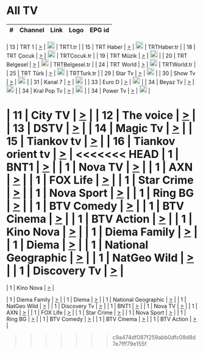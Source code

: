 <h1>All TV</h1>

| #   | Channel        | Link  | Logo | EPG id |
|:---:|:--------------:|:-----:|:----:|:------:|

| 13  | TRT 1            | [>](https://tv-trt1.medya.trt.com.tr/master.m3u8) | <img height="20" src="https://i.imgur.com/j786OLG.png"/> | TRT1.tr |
| 15  | TRT Haber        | [>](https://tv-trthaber.medya.trt.com.tr/master.m3u8) | <img height="20" src="https://i.imgur.com/OVfo8Ab.png"/> | TRTHaber.tr |
| 18  | TRT Çocuk        | [>](https://tv-trtcocuk.medya.trt.com.tr/master.m3u8) | <img height="20" src="https://i.imgur.com/QLFmD6d.png"/> | TRTCocuk.tr |
| 19  | TRT Müzik        | [>](https://tv-trtmuzik.medya.trt.com.tr/master.m3u8) | <img height="20" src="https://i.imgur.com/fIVFCEd.png"/> |
| 20  | TRT Belgesel     | [>](https://tv-trtbelgesel.medya.trt.com.tr/master.m3u8) | <img height="20" src="https://i.imgur.com/MGO87pe.png"/> | TRTBelgesel.tr |
| 24  | TRT World        | [>](https://tv-trtworld.medya.trt.com.tr/master.m3u8) | <img height="20" src="https://i.imgur.com/JEA2xpv.png"/> | TRTWorld.tr |
| 25  | TRT Türk         | [>](https://tv-trtturk.medya.trt.com.tr/master.m3u8) | <img height="20" src="https://i.imgur.com/OSTOQNw.png"/> | TRTTurk.tr |
| 29  | Star Tv   | [>](https://dogus-live.daioncdn.net/startv/startv_360p.m3u8) | <img height="20" src="https://i.imgur.com/IebUZx1.png"/> |
| 30  | Show Tv     | [>](https://ciner-live.daioncdn.net/showtv/showtv.m3u8) | <img height="20" src="https://i.imgur.com/IebUZx1.png"/> |
| 31  | Kanal 7     | [>](https://kanal7-live.daioncdn.net/kanal7/kanal7.m3u8) | <img height="20" src="https://i.imgur.com/IebUZx1.png"/> |
| 33  | Euro D    | [>](https://www.youtube.com/user/KanalD/live) | <img height="20" src="https://i.imgur.com/IebUZx1.png"/> |
| 34  | Beyaz Tv     | [>](https://beyaztv-live.daioncdn.net/beyaztv/beyaztv.m3u8) | <img height="20" src="https://i.imgur.com/IebUZx1.png"/> |
| 34  | Kral Pop Tv     | [>](https://www.youtube.com/watch?v=GuFTuKoXepw) | <img height="20" src="https://i.imgur.com/IebUZx1.png"/> |
| 34  | Power Tv     | [>](https://livetv.powerapp.com.tr/powerTV/powerhd.smil/chunklist.m3u8) | <img height="20" src="https://i.imgur.com/IebUZx1.png"/> |


| 11  | City TV | [>](https://tv.city.bg/play/tshls/citytv/index.m3u8) |
| 12  | The voice | [>](https://bss1.neterra.tv/thevoice/thevoice.m3u8) |
| 13  | DSTV | [>](http://46.249.95.140:8081/hls/data.m3u8) |
| 14  | Magic Tv | [>](https://bss1.neterra.tv/magictv/magictv.m3u8) |
| 15  | Tiankov tv | [>](https://streamer103.neterra.tv/tiankov-folk/live.m3u8) |
| 16  | Tiankov orient tv | [>](https://streamer103.neterra.tv/tiankov-orient/live.m3u8) |
<<<<<<< HEAD
| 1 | BNT1 | [>](https://ymkaya.xyz:50824/tv/bnt1/playlist.m3u8?wmsAuthSign=c2VydmVyX3RpbWU9MS83LzIwMjUgNzoyMjo0MyBQTSZoYXNoX3ZhbHVlPXpyU25paXUzK3BaQVNGb2NyRFdzTkE9PSZ2YWxpZG1pbnV0ZXM9NjA=) |
| 1 | Nova TV | [>](https://ymkaya.xyz:50824/tv/novatv/playlist.m3u8?wmsAuthSign=c2VydmVyX3RpbWU9MS83LzIwMjUgNzoyMjo1NCBQTSZoYXNoX3ZhbHVlPUMrbDFtbVhsUzk2R09GbWNlbWVuc1E9PSZ2YWxpZG1pbnV0ZXM9NjA=) |
| 1 | AXN | [>](https://ymkaya.xyz:50824/tv/axn/playlist.m3u8?wmsAuthSign=c2VydmVyX3RpbWU9MS83LzIwMjUgNzoyMzowNCBQTSZoYXNoX3ZhbHVlPTdsZHRmOUdKMWlSb3E2NTh4cFBkdGc9PSZ2YWxpZG1pbnV0ZXM9NjA=) |
| 1 | FOX Life | [>](https://ymkaya.xyz:50824/tv/foxlife/playlist.m3u8?wmsAuthSign=c2VydmVyX3RpbWU9MS83LzIwMjUgNzoyMzoxNCBQTSZoYXNoX3ZhbHVlPUFGaHVISERsM25lLy9BRE4xbmR4Wnc9PSZ2YWxpZG1pbnV0ZXM9NjA=) |
| 1 | Star Crime | [>](https://ymkaya.xyz:50824/tv/foxcrime/playlist.m3u8?wmsAuthSign=c2VydmVyX3RpbWU9MS83LzIwMjUgNzoyMzoyNiBQTSZoYXNoX3ZhbHVlPUdTWEJ5eWQ2UlJvQm1Mai9DNk00VWc9PSZ2YWxpZG1pbnV0ZXM9NjA=) |
| 1 | Nova Sport | [>](https://ymkaya.xyz:50824/tv/novasport/playlist.m3u8?wmsAuthSign=c2VydmVyX3RpbWU9MS83LzIwMjUgNzoyMzozNiBQTSZoYXNoX3ZhbHVlPVQ1YlBiN1JGdkJTTWtJcVlqYlRhaHc9PSZ2YWxpZG1pbnV0ZXM9NjA=) |
| 1 | Ring BG | [>](https://ymkaya.xyz:50824/tv/ringbg/playlist.m3u8?wmsAuthSign=c2VydmVyX3RpbWU9MS83LzIwMjUgNzoyMzo0NiBQTSZoYXNoX3ZhbHVlPUxlY1NwdHRQd3VSWEl6azluc0MwRGc9PSZ2YWxpZG1pbnV0ZXM9NjA=) |
| 1 | BTV Comedy | [>](https://ymkaya.xyz:50824/tv/btvcomedy/playlist.m3u8?wmsAuthSign=c2VydmVyX3RpbWU9MS83LzIwMjUgNzoyMzo1NiBQTSZoYXNoX3ZhbHVlPVRpeUFLY3N3dkxMSHVyUHU1aFB0OVE9PSZ2YWxpZG1pbnV0ZXM9NjA=) |
| 1 | BTV Cinema | [>](https://ymkaya.xyz:50824/tv/btvcinema/playlist.m3u8?wmsAuthSign=c2VydmVyX3RpbWU9MS83LzIwMjUgNzoyNDowNiBQTSZoYXNoX3ZhbHVlPXVQVGVXTVBHdm9OKzgzREZGV0lDa2c9PSZ2YWxpZG1pbnV0ZXM9NjA=) |
| 1 | BTV Action | [>](https://ymkaya.xyz:50824/tv/btvaction/playlist.m3u8?wmsAuthSign=c2VydmVyX3RpbWU9MS83LzIwMjUgNzoyNDoxNiBQTSZoYXNoX3ZhbHVlPXR0dWc3ZGZEM3BBc3NmbDJ4d2RreXc9PSZ2YWxpZG1pbnV0ZXM9NjA=) |
| 1 | Kino Nova | [>](https://ymkaya.xyz:50824/tv/kinonova/playlist.m3u8?wmsAuthSign=c2VydmVyX3RpbWU9MS83LzIwMjUgNzoyNDoyNiBQTSZoYXNoX3ZhbHVlPStjNWg4MmV3OHdneHlzWU9xRVNWZkE9PSZ2YWxpZG1pbnV0ZXM9NjA=) |
| 1 | Diema Family | [>](https://ymkaya.xyz:50824/tv/diemafamily/playlist.m3u8?wmsAuthSign=c2VydmVyX3RpbWU9MS83LzIwMjUgNzoyNDozNiBQTSZoYXNoX3ZhbHVlPWo5VTdBNHJkRm5RTW16eTRRZlhGbHc9PSZ2YWxpZG1pbnV0ZXM9NjA=) |
| 1 | Diema | [>](https://ymkaya.xyz:50824/tv/diema/playlist.m3u8?wmsAuthSign=c2VydmVyX3RpbWU9MS83LzIwMjUgNzoyNDo0NiBQTSZoYXNoX3ZhbHVlPUhVRGQ1T0Q4Z0VldEhiMHBGenVYaFE9PSZ2YWxpZG1pbnV0ZXM9NjA=) |
| 1 | National Geographic | [>](https://ymkaya.xyz:50824/tv/natgeo/playlist.m3u8?wmsAuthSign=c2VydmVyX3RpbWU9MS83LzIwMjUgNzoyNTo0NSBQTSZoYXNoX3ZhbHVlPTJNcG9HeEVTYXZpMGs4OVRlRmtYQXc9PSZ2YWxpZG1pbnV0ZXM9NjA=) |
| 1 | NatGeo Wild | [>](https://ymkaya.xyz:50824/tv/natgeowild/playlist.m3u8?wmsAuthSign=c2VydmVyX3RpbWU9MS83LzIwMjUgNzoyNTo1NSBQTSZoYXNoX3ZhbHVlPXhHdWtnemxMeHJYT3NzbmFNOTdlTEE9PSZ2YWxpZG1pbnV0ZXM9NjA=) |
| 1 | Discovery Tv | [>](https://ymkaya.xyz:50824/tv/discovery/playlist.m3u8?wmsAuthSign=c2VydmVyX3RpbWU9MS83LzIwMjUgNzoyNjowNSBQTSZoYXNoX3ZhbHVlPWcwRkpuejVVOG1GZGplRnJnaEZmN1E9PSZ2YWxpZG1pbnV0ZXM9NjA=) |
=======


| 1 | Kino Nova | [>](https://ymkaya.xyz:11336/tv/kinonova/playlist.m3u8?wmsAuthSign=c2VydmVyX3RpbWU9MS8yLzIwMjUgNDo0MDoyMCBBTSZoYXNoX3ZhbHVlPWlFS1FrWEtMMVRFM3l5YklUWUJQUHc9PSZ2YWxpZG1pbnV0ZXM9NjA=) |

| 1 | Diema Family | [>](https://ymkaya.xyz:11336/tv/diemafamily/playlist.m3u8?wmsAuthSign=c2VydmVyX3RpbWU9MS8yLzIwMjUgNDo0MDozMCBBTSZoYXNoX3ZhbHVlPUVUaTVKTldvZTF5WVVCM0YwL21kaXc9PSZ2YWxpZG1pbnV0ZXM9NjA=) |
| 1 | Diema | [>](https://ymkaya.xyz:11336/tv/diema/playlist.m3u8?wmsAuthSign=c2VydmVyX3RpbWU9MS8yLzIwMjUgNDo0MDo0MCBBTSZoYXNoX3ZhbHVlPVlYMWVJT2NuUjNpUTBsaytEUFFOS2c9PSZ2YWxpZG1pbnV0ZXM9NjA=) |
| 1 | National Geographic | [>](https://ymkaya.xyz:11336/tv/natgeo/playlist.m3u8?wmsAuthSign=c2VydmVyX3RpbWU9MS8yLzIwMjUgNDo0MTo0MSBBTSZoYXNoX3ZhbHVlPTJQTlVmcG5nYWx0M013eUhGRGxnd0E9PSZ2YWxpZG1pbnV0ZXM9NjA=) |
| 1 | NatGeo Wild | [>](https://ymkaya.xyz:11336/tv/natgeowild/playlist.m3u8?wmsAuthSign=c2VydmVyX3RpbWU9MS8yLzIwMjUgNDo0MTo1MSBBTSZoYXNoX3ZhbHVlPVl1OXZaTTliN0hGWEN3eDBYd1duNkE9PSZ2YWxpZG1pbnV0ZXM9NjA=) |
| 1 | Discovery Tv | [>](https://ymkaya.xyz:11336/tv/discovery/playlist.m3u8?wmsAuthSign=c2VydmVyX3RpbWU9MS8yLzIwMjUgNDo0MjowMSBBTSZoYXNoX3ZhbHVlPWtBQmdLNlY2RmQwWElzMVYzSDJyVkE9PSZ2YWxpZG1pbnV0ZXM9NjA=) |
| 1 | BNT1 | [>](https://ymkaya.xyz:11336/tv/bnt1/playlist.m3u8?wmsAuthSign=c2VydmVyX3RpbWU9MS8yLzIwMjUgNDozODozOCBBTSZoYXNoX3ZhbHVlPVVrMVlRQXpJWlhYeUh6ZFVpSC9NMUE9PSZ2YWxpZG1pbnV0ZXM9NjA=) |
| 1 | Nova TV | [>](https://ymkaya.xyz:11336/tv/novatv/playlist.m3u8?wmsAuthSign=c2VydmVyX3RpbWU9MS8yLzIwMjUgNDozODo0OCBBTSZoYXNoX3ZhbHVlPUVxQjh1a0ZzYkVGZU8zZDFGTzdreVE9PSZ2YWxpZG1pbnV0ZXM9NjA=) |
| 1 | AXN | [>](https://ymkaya.xyz:11336/tv/axn/playlist.m3u8?wmsAuthSign=c2VydmVyX3RpbWU9MS8yLzIwMjUgNDozODo1OCBBTSZoYXNoX3ZhbHVlPUpkWStGY1hkNXhaOVpPZ0thQ0FZL3c9PSZ2YWxpZG1pbnV0ZXM9NjA=) |
| 1 | FOX Life | [>](https://ymkaya.xyz:11336/tv/foxlife/playlist.m3u8?wmsAuthSign=c2VydmVyX3RpbWU9MS8yLzIwMjUgNDozOToxMCBBTSZoYXNoX3ZhbHVlPWt1ZDc1T3AzYlZDTjJnSy9TU0xJZlE9PSZ2YWxpZG1pbnV0ZXM9NjA=) |
| 1 | Star Crime | [>](https://ymkaya.xyz:11336/tv/foxcrime/playlist.m3u8?wmsAuthSign=c2VydmVyX3RpbWU9MS8yLzIwMjUgNDozOToyMCBBTSZoYXNoX3ZhbHVlPXIwVU45Nm9FR1l2enNkTG9TanBxbmc9PSZ2YWxpZG1pbnV0ZXM9NjA=) |
| 1 | Nova Sport | [>](https://ymkaya.xyz:11336/tv/novasport/playlist.m3u8?wmsAuthSign=c2VydmVyX3RpbWU9MS8yLzIwMjUgNDozOTozMCBBTSZoYXNoX3ZhbHVlPXlSZ0UxazVaM0xhSmc0NmR4T0c1T2c9PSZ2YWxpZG1pbnV0ZXM9NjA=) |
| 1 | Ring BG | [>](https://ymkaya.xyz:11336/tv/ringbg/playlist.m3u8?wmsAuthSign=c2VydmVyX3RpbWU9MS8yLzIwMjUgNDozOTo0MCBBTSZoYXNoX3ZhbHVlPTR4aUlFNHVUYWN4enY1WkVuOFZma2c9PSZ2YWxpZG1pbnV0ZXM9NjA=) |
| 1 | BTV Comedy | [>](https://ymkaya.xyz:11336/tv/btvcomedy/playlist.m3u8?wmsAuthSign=c2VydmVyX3RpbWU9MS8yLzIwMjUgNDozOTo1MCBBTSZoYXNoX3ZhbHVlPUtrMTJ2RHNTTUU1RFp1ZkVOdXFSK3c9PSZ2YWxpZG1pbnV0ZXM9NjA=) |
| 1 | BTV Cinema | [>](https://ymkaya.xyz:11336/tv/btvcinema/playlist.m3u8?wmsAuthSign=c2VydmVyX3RpbWU9MS8yLzIwMjUgNDozOTo1OSBBTSZoYXNoX3ZhbHVlPTZWcU9FZW56cG1NM1lrYy8xNE5NeHc9PSZ2YWxpZG1pbnV0ZXM9NjA=) |
| 1 | BTV Action | [>](https://ymkaya.xyz:11336/tv/btvaction/playlist.m3u8?wmsAuthSign=c2VydmVyX3RpbWU9MS8yLzIwMjUgNDo0MDoxMCBBTSZoYXNoX3ZhbHVlPUlDd0ErRkZVWThyMVZwR3c2REdGZ3c9PSZ2YWxpZG1pbnV0ZXM9NjA=) |
>>>>>>> c9a474df087f259abb0dfc08d8d7e7fff79e155f
